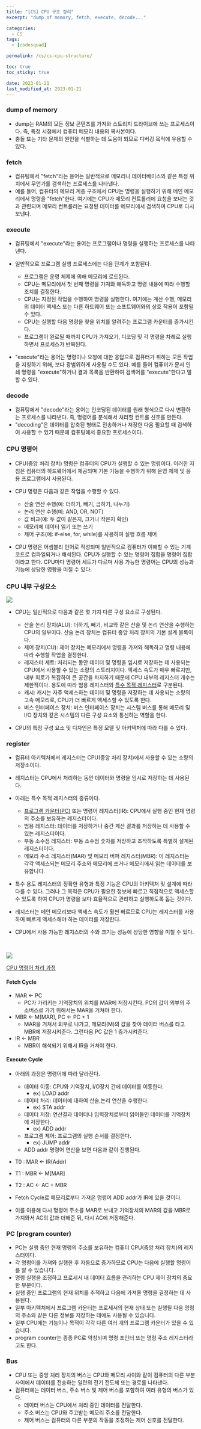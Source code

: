 ```yaml
---
title: "[CS] CPU 구조 정리"
excerpt: "dump of memory, fetch, execute, decode..."

categories:
  - CS
tags:
  - [codesquad]

permalink: /cs/cs-cpu-structure/

toc: true
toc_sticky: true

date: 2023-01-21
last_modified_at: 2023-01-21
---
```


### dump of memory
- dump는 RAM의 모든 정보 콘텐츠를 가져와 스토리지 드라이브에 쓰는 프로세스이다. 즉, 특정 시점에서 컴퓨터 메모리 내용의 복사본이다.
- 충돌 또는 기타 문제의 원인을 식별하는 데 도움이 되므로 디버깅 목적에 유용할 수 있다.

### fetch
- 컴퓨팅에서 "fetch"라는 용어는 일반적으로 메모리나 데이터베이스와 같은 특정 위치에서 무언가를 검색하는 프로세스를 나타낸다.
- 예를 들어, 컴퓨터의 메모리 계층 구조에서 CPU는 명령을 실행하기 위해 메인 메모리에서 명령을 "fetch"한다. 여기에는 CPU가 메모리 컨트롤러에 요청을 보내는 것과 관련되며 메모리 컨트롤러는 요청된 데이터를 메모리에서 검색하여 CPU로 다시 보낸다.

### execute
- 컴퓨팅에서 "execute"라는 용어는 프로그램이나 명령을 실행하는 프로세스를 나타낸다.

- 일반적으로 프로그램 실행 프로세스에는 다음 단계가 포함된다.
  - 프로그램은 운영 체제에 의해 메모리에 로드된다.
  - CPU는 메모리에서 첫 번째 명령을 가져와 해독하고 명령 내용에 따라 수행할 조치를 결정한다.
  - CPU는 지정된 작업을 수행하여 명령을 실행한다. 여기에는 계산 수행, 메모리의 데이터 액세스 또는 다른 하드웨어 또는 소프트웨어와의 상호 작용이 포함될 수 있다.
  - CPU는 실행할 다음 명령을 찾을 위치를 알려주는 프로그램 카운터를 증가시킨다.
  - 프로그램이 완료될 때까지 CPU가 가져오기, 디코딩 및 각 명령을 차례로 실행하면서 프로세스가 반복된다.

- "execute"라는 용어는 명령이나 요청에 대한 응답으로 컴퓨터가 취하는 모든 작업을 지칭하기 위해, 보다 광범위하게 사용될 수도 있다. 예를 들어 컴퓨터가 문서 인쇄 명령을 "execute"하거나 결과 목록을 반환하여 검색어를 "execute"한다고 말할 수 있다.

### decode
- 컴퓨팅에서 "decode"라는 용어는 인코딩된 데이터를 원래 형식으로 다시 변환하는 프로세스를 나타낸다. 즉, 명령어를 분석해서 처리할 컨트롤 신호를 만든다.
- "decoding"은 데이터를 압축된 형태로 전송하거나 저장한 다음 필요할 때 검색하여 사용할 수 있기 때문에 컴퓨팅에서 중요한 프로세스이다.

### CPU 명령어
- CPU(중앙 처리 장치) 명령은 컴퓨터의 CPU가 실행할 수 있는 명령이다. 이러한 지침은 컴퓨터의 하드웨어에서 제공되며 기본 기능을 수행하기 위해 운영 체제 및 응용 프로그램에서 사용된다.

- CPU 명령은 다음과 같은 작업을 수행할 수 있다.
  - 산술 연산 수행(예: 더하기, 빼기, 곱하기, 나누기)
  - 논리 연산 수행(예: AND, OR, NOT)
  - 값 비교(예: 두 값이 같은지, 크거나 작은지 확인)
  - 메모리에 데이터 읽기 또는 쓰기
  - 제어 구조(예: if-else, for, while)를 사용하여 실행 흐름 제어

- CPU 명령은 어셈블리 언어로 작성되며 일반적으로 컴퓨터가 이해할 수 있는 기계 코드로 컴파일되거나 해석된다. CPU가 실행할 수 있는 명령어 집합을 명령어 집합이라고 한다. CPU마다 명령어 세트가 다르며 사용 가능한 명령어는 CPU의 성능과 기능에 상당한 영향을 미칠 수 있다.

### CPU 내부 구성요소

![](https://velog.velcdn.com/images%2Fckstn0777%2Fpost%2F38b86436-e0ab-4d2e-b9c6-30836c84e4a1%2Fimage.png)

- CPU는 일반적으로 다음과 같은 몇 가지 다른 구성 요소로 구성된다.
  - 산술 논리 장치(ALU): 더하기, 빼기, 비교와 같은 산술 및 논리 연산을 수행하는 CPU의 일부이다. 산술 논리 장치는 컴퓨터 중앙 처리 장치의 기본 설계 블록이다.
  - 제어 장치(CU): 제어 장치는 메모리에서 명령을 가져와 해독하고 명령 내용에 따라 수행할 작업을 결정한다.
  - 레지스터 세트: 처리되는 동안 데이터 및 명령을 임시로 저장하는 데 사용되는 CPU에서 사용할 수 있는 소량의 스토리지이다. 액세스 속도가 매우 빠르지만, 내부 회로가 복잡하여 큰 공간을 차지하기 때문에 CPU 내부의 레지스터 개수는 제한적이다. 용도에 따라 범용 레지스터와 [특수 목적 레지스터](#register)로 구분된다.
  - 캐시: 캐시는 자주 액세스하는 데이터 및 명령을 저장하는 데 사용되는 소량의 고속 메모리로, CPU가 더 빠르게 액세스할 수 있도록 한다.
  - 버스 인터페이스 장치: 버스 인터페이스 장치는 시스템 버스를 통해 메모리 및 I/O 장치와 같은 시스템의 다른 구성 요소와 통신하는 역할을 한다.

- CPU의 특정 구성 요소 및 디자인은 특정 모델 및 아키텍처에 따라 다를 수 있다.

### register
- 컴퓨터 아키텍처에서 레지스터는 CPU(중앙 처리 장치)에서 사용할 수 있는 소량의 저장소이다.
- 레지스터는 CPU에서 처리하는 동안 데이터와 명령을 임시로 저장하는 데 사용된다.

- 아래는 특수 목적 레지스터의 종류이다.
  - [프로그램 카운터(PC)](#pc-program-counter) 또는 명령어 레지스터(IR): CPU에서 실행 중인 현재 명령의 주소를 보유하는 레지스터이다.
  - 범용 레지스터: 데이터를 저장하거나 중간 계산 결과를 저장하는 데 사용할 수 있는 레지스터이다.
  - 부동 소수점 레지스터: 부동 소수점 숫자를 저장하고 조작하도록 특별히 설계된 레지스터이다.
  - 메모리 주소 레지스터(MAR) 및 메모리 버퍼 레지스터(MBR): 이 레지스터는 각각 액세스되는 메모리 주소와 메모리에 쓰거나 메모리에서 읽는 데이터를 보유합니다.

- 특수 용도 레지스터의 정확한 유형과 특정 기능은 CPU의 아키텍처 및 설계에 따라 다를 수 있다. 그러나 그 목적은 CPU가 필요한 정보에 빠르고 직접적으로 액세스할 수 있도록 하여 CPU가 명령을 보다 효율적으로 관리하고 실행하도록 돕는 것이다.
- 레지스터는 메인 메모리보다 액세스 속도가 훨씬 빠르므로 CPU는 레지스터를 사용하여 빠르게 액세스해야 하는 데이터를 저장한다.
- CPU에서 사용 가능한 레지스터의 수와 크기는 성능에 상당한 영향을 미칠 수 있다.

<br>

![](https://mblogthumb-phinf.pstatic.net/MjAyMDAxMjZfMTM5/MDAxNTgwMDQ5ODU5OTA5.s6Pav-qI9g6y7S8sC1sViuLF4M7tQPos0d3AzLGKZpgg.nwf7h7YCp16K2n7_ltqF7gVvPto2WaJB899Yi-JeCo4g.PNG.dilector/01.png?type=w800)


[CPU 명령어 처리 과정](https://velog.io/@ckstn0777/%EC%BB%B4%ED%93%A8%ED%84%B0%EA%B5%AC%EC%A1%B0-9htxi9jo)

#### Fetch Cycle
- MAR ← PC
  - PC가 가리키는 기억장치의 위치를 MAR에 저장시킨다. PC의 값이 외부의 주소버스로 가기 위해서는 MAR을 거쳐야 한다.
- MBR ← M[MAR], PC ← PC + 1
  - MAR을 거쳐서 외부로 나가고, 메모리(M)의 값을 찾아 데이터 버스를 타고 MBR에 저장시켜준다. 그런다음 PC 값은 1 증가시켜준다.
- IR ← MBR
  - MBR이 해석되기 위해서 IR을 거쳐야 한다.

#### Execute Cycle

- 아래의 과정은 명령어에 따라 달라진다.

  - 데이터 이동: CPU와 기억장치, I/O장치 간에 데이터를 이동한다.
    - ex) LOAD addr
  - 데이터 처리: 데이터에 대하여 산술,논리 연산을 수행한다.
    - ex) STA addr
  - 데이터 저장: 연산결과 데이터나 입력장치로부터 읽어들인 데이터를 기억장치에 저장한다.
    - ex) ADD addr
  - 프로그램 제어: 프로그램의 실행 순서를 결정한다.
    - ex) JUMP addr
  - ADD addr 명령어 연산을 보면 다음과 같이 진행된다.

- T0 : MAR <- IR(Addr)
- T1 : MBR <- M[MAR]
- T2 : AC <- AC + MBR

- Fetch Cycle로 메모리로부터 가져온 명령어 ADD addr가 IR에 있을 것이다.
- 이를 이용해 다시 명령어 주소를 MAR로 보내고 기억장치의 MAR의 값을 MBR로 가져와서 AC의 값과 더해준 뒤, 다시 AC에 저장해준다.

### PC (program counter)
- PC는 실행 중인 현재 명령의 주소를 보유하는 컴퓨터 CPU(중앙 처리 장치)의 레지스터이다.
- 각 명령어를 가져와 실행한 후 자동으로 증가하므로 CPU는 다음에 실행할 명령어를 알 수 있습니다.
- 명령 실행을 조정하고 프로세서 내 데이터 흐름을 관리하는 CPU 제어 장치의 중요한 부분이다.
- 실행 중인 프로그램의 현재 위치를 추적하고 다음에 가져올 명령을 결정하는 데 사용된다.
- 일부 아키텍처에서 프로그램 카운터는 프로세서의 현재 상태 또는 실행될 다음 명령의 주소와 같은 다른 정보를 저장하는 데에도 사용될 수 있습니다.
- 일부 CPU에는 기능이나 목적이 각각 다른 여러 개의 프로그램 카운터가 있을 수 있습니다.
- program counter는 종종 PC로 약칭되며 명령 포인터 또는 명령 주소 레지스터라고도 한다.

### Bus
- CPU 또는 중앙 처리 장치의 버스는 CPU와 메모리 사이와 같이 컴퓨터의 다른 부분 사이에서 데이터를 전송하는 일련의 전기 전도체 또는 경로를 나타낸다.
- 컴퓨터에는 데이터 버스, 주소 버스 및 제어 버스를 포함하여 여러 유형의 버스가 있다.
  - 데이터 버스는 CPU에서 처리 중인 데이터를 전달한다.
  - 주소 버스는 CPU와 주고받는 메모리 주소를 전달한다.
  - 제어 버스는 컴퓨터의 다른 부분의 작동을 조정하는 제어 신호를 전달한다.